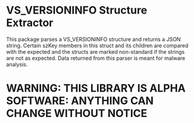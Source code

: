 # VS_VERSIONINFO Structure Extractor

This package parses a VS_VERSIONINFO structure and returns a JSON string. Certain szKey members in this struct and its children are compared with the expected and the structs are marked non-standard if the strings are not as expected. Data returned from this parser is meant for malware analysis.

# WARNING: THIS LIBRARY IS ALPHA SOFTWARE: ANYTHING CAN CHANGE WITHOUT NOTICE
